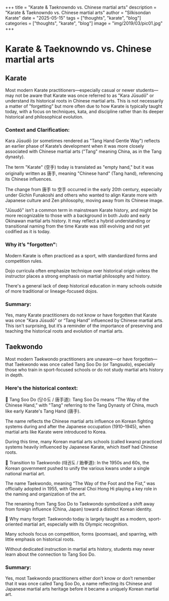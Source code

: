 +++
title = "Karate & Taeknowndo vs. Chinese martial arts"
description = "Karate & Taeknowndo vs. Chinese martial arts"
author = "Silkisondan Karate"
date = "2025-05-15"
tags = ["thoughts", "karate", "blog"]
categories = ["thoughts", "karate", "blog"]
image = "img/2019/03/pic01.jpg"
+++
# Karate & Taeknowndo vs. Chinese martial arts

## Karate

Most modern Karate practitioners—especially casual or newer students—may not be aware that Karate was once referred to as "Kara Jūsudō" or understand its historical roots in Chinese martial arts. This is not necessarily a matter of "forgetting" but more often due to how Karate is typically taught today, with a focus on techniques, kata, and discipline rather than its deeper historical and philosophical evolution.

### Context and Clarification:
Kara Jūsudō (or sometimes rendered as "Tang Hand Gentle Way") reflects an earlier phase of Karate’s development when it was more closely associated with Chinese martial arts ("Tang" meaning China, as in the Tang dynasty).

The term "Karate" (空手) today is translated as "empty hand," but it was originally written as 唐手, meaning "Chinese hand" (Tang hand), referencing its Chinese influences.

The change from 唐手 to 空手 occurred in the early 20th century, especially under Gichin Funakoshi and others who wanted to align Karate more with Japanese culture and Zen philosophy, moving away from its Chinese image.

"Jūsudō" isn’t a common term in mainstream Karate history, and might be more recognizable to those with a background in both Judo and early Okinawan martial arts history. It may reflect a hybrid understanding or transitional naming from the time Karate was still evolving and not yet codified as it is today.

### Why it’s "forgotten":
Modern Karate is often practiced as a sport, with standardized forms and competition rules.


Dojo curricula often emphasize technique over historical origin unless the instructor places a strong emphasis on martial philosophy and history.


There's a general lack of deep historical education in many schools outside of more traditional or lineage-focused dojos.


### Summary:
Yes, many Karate practitioners do not know or have forgotten that Karate was once "Kara Jūsudō" or “Tang Hand” influenced by Chinese martial arts. This isn't surprising, but it’s a reminder of the importance of preserving and teaching the historical roots and evolution of martial arts.


## Taekwondo

Most modern Taekwondo practitioners are unaware—or have forgotten—that Taekwondo was once called Tang Soo Do (or Tangsudo), especially those who train in sport-focused schools or do not study martial arts history in depth.

### Here's the historical context:
🔹 Tang Soo Do (당수도 / 唐手道):
Tang Soo Do means “The Way of the Chinese Hand,” with "Tang" referring to the Tang Dynasty of China, much like early Karate's Tang Hand (唐手).


The name reflects the Chinese martial arts influence on Korean fighting systems during and after the Japanese occupation (1910–1945), when martial arts like Karate were introduced to Korea.


During this time, many Korean martial arts schools (called kwans) practiced systems heavily influenced by Japanese Karate, which itself had Chinese roots.


🔹 Transition to Taekwondo (태권도 / 跆拳道):
In the 1950s and 60s, the Korean government pushed to unify the various kwans under a single national martial art.


The name Taekwondo, meaning “The Way of the Foot and the Fist,” was officially adopted in 1955, with General Choi Hong Hi playing a key role in the naming and organization of the art.


The renaming from Tang Soo Do to Taekwondo symbolized a shift away from foreign influence (China, Japan) toward a distinct Korean identity.


🔹 Why many forget:
Taekwondo today is largely taught as a modern, sport-oriented martial art, especially with its Olympic recognition.


Many schools focus on competition, forms (poomsae), and sparring, with little emphasis on historical roots.


Without dedicated instruction in martial arts history, students may never learn about the connection to Tang Soo Do.


### Summary:
Yes, most Taekwondo practitioners either don’t know or don’t remember that it was once called Tang Soo Do, a name reflecting its Chinese and Japanese martial arts heritage before it became a uniquely Korean martial art.


